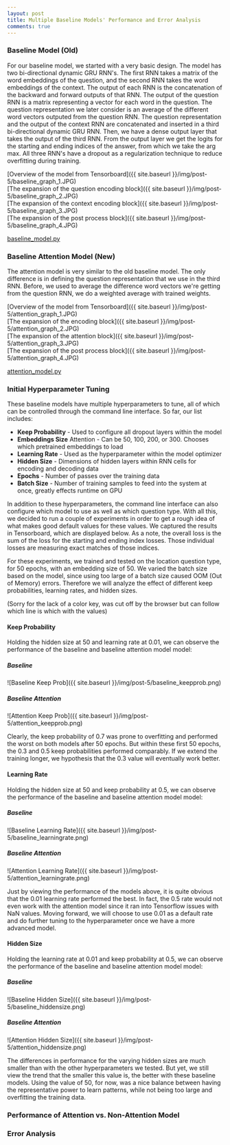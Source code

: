 ```yaml
---
layout: post
title: Multiple Baseline Models' Performance and Error Analysis
comments: true
---
```


### [](#header-3)Baseline Model (Old)

For our baseline model, we started with a very basic design. The model has two bi-directional dynamic GRU RNN's. The first RNN takes a matrix of the word embeddings of the question, and the second RNN takes the word embeddings of the context. The output of each RNN is the concatenation of the backward and forward outputs of that RNN. The output of the question RNN is a matrix representing a vector for each word in the question. The question representation we later consider is an average of the different word vectors outputed from the question RNN. The question representation and the output of the context RNN are concatenated and inserted in a third bi-directional dynamic GRU RNN. Then, we have a dense output layer that takes the output of the third RNN. From the output layer we get the logits for the starting and ending indices of the answer, from which we take the arg max. All three RNN's have a dropout as a regularization technique to reduce overfitting during training.

[Overview of the model from Tensorboard]({{ site.baseurl }}/img/post-5/baseline_graph_1.JPG)<br/>
[The expansion of the question encoding block]({{ site.baseurl }}/img/post-5/baseline_graph_2.JPG)<br/>
[The expansion of the context encoding block]({{ site.baseurl }}/img/post-5/baseline_graph_3.JPG)<br/>
[The expansion of the post process block]({{ site.baseurl }}/img/post-5/baseline_graph_4.JPG)<br/>

[baseline_model.py](https://github.com/tgilbrough/MrKnowItAll/blob/master/baseline_model.py)

### [](#header-3)Baseline Attention Model (New)

The attention model is very similar to the old baseline model. The only difference is in defining the question representation that we use in the third RNN. Before, we used to average the difference word vectors we're getting from the question RNN, we do a weighted average with trained weights.

[Overview of the model from Tensorboard]({{ site.baseurl }}/img/post-5/attention_graph_1.JPG)<br/>
[The expansion of the encoding block]({{ site.baseurl }}/img/post-5/attention_graph_2.JPG)<br/>
[The expansion of the attention block]({{ site.baseurl }}/img/post-5/attention_graph_3.JPG)<br/>
[The expansion of the post process block]({{ site.baseurl }}/img/post-5/attention_graph_4.JPG)<br/>

[attention_model.py](https://github.com/tgilbrough/MrKnowItAll/blob/master/attention_model.py)

### [](#header-3)Initial Hyperparameter Tuning

These baseline models have multiple hyperparameters to tune, all of which can be controlled through the command line interface. So far, our list includes:

- **Keep Probability** - Used to configure all dropout layers within the model
- **Embeddings Size** Attention - Can be 50, 100, 200, or 300. Chooses which pretrained embeddings to load
- **Learning Rate** - Used as the hyperparameter within the model optimizer
- **Hidden Size** - Dimensions of hidden layers within RNN cells for encoding and decoding data
- **Epochs** - Number of passes over the training data
- **Batch Size** - Number of training samples to feed into the system at once, greatly effects runtime on GPU

In addition to these hyperparameters, the command line interface can also configure which model to use as well as which question type. With all this, we decided to run a couple of experiments in order to get a rough idea of what makes good default values for these values. We captured the results in Tensorboard, which are displayed below. As a note, the overall loss is the sum of the loss for the starting and ending index losses. Those individual losses are measuring exact matches of those indices.

For these experiments, we trained and tested on the location question type, for 50 epochs, with an embedding size of 50. We varied the batch size based on the model, since using too large of a batch size caused OOM (Out of Memory) errors. Therefore we will analyze the effect of different keep probabilities, learning rates, and hidden sizes.

(Sorry for the lack of a color key, was cut off by the browser but can follow which line is which with the values)

#### [](#header-4)Keep Probability
Holding the hidden size at 50 and learning rate at 0.01, we can observe the performance of the baseline and baseline attention model model:

##### [](#header-5)Baseline
![Baseline Keep Prob]({{ site.baseurl }}/img/post-5/baseline_keepprob.png)

##### [](#header-5)Baseline Attention
![Attention Keep Prob]({{ site.baseurl }}/img/post-5/attention_keepprob.png)

Clearly, the keep probability of 0.7 was prone to overfitting and performed the worst on both models after 50 epochs. But within these first 50 epochs, the 0.3 and 0.5 keep probabilities performed comparably. If we extend the training longer, we hypothesis that the 0.3 value will eventually work better.

#### [](#header-4)Learning Rate
Holding the hidden size at 50 and keep probability at 0.5, we can observe the performance of the baseline and baseline attention model model:

##### [](#header-5)Baseline
![Baseline Learning Rate]({{ site.baseurl }}/img/post-5/baseline_learningrate.png)

##### [](#header-5)Baseline Attention
![Attention Learning Rate]({{ site.baseurl }}/img/post-5/attention_learningrate.png)

Just by viewing the performance of the models above, it is quite obvious that the 0.01 learning rate performed the best. In fact, the 0.5 rate would not even work with the attention model since it ran into Tensorflow issues with NaN values. Moving forward, we will choose to use 0.01 as a default rate and do further tuning to the hyperparameter once we have a more advanced model.

#### [](#header-4)Hidden Size
Holding the learning rate at 0.01 and keep probability at 0.5, we can observe the performance of the baseline and baseline attention model model:

##### [](#header-5)Baseline
![Baseline Hidden Size]({{ site.baseurl }}/img/post-5/baseline_hiddensize.png)

##### [](#header-5)Baseline Attention
![Attention Hidden Size]({{ site.baseurl }}/img/post-5/attention_hiddensize.png)

The differences in performance for the varying hidden sizes are much smaller than with the other hyperparameters we tested. But yet, we still view the trend that the smaller this value is, the better with these baseline models. Using the value of 50, for now, was a nice balance between having the representative power to learn patterns, while not being too large and overfitting the training data.

### [](#header-3)Performance of Attention vs. Non-Attention Model

### [](#header-3)Error Analysis
